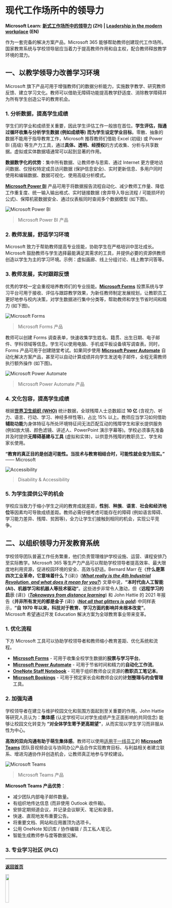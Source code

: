 # 现代工作场所中的领导力

**Microsoft Learn: [新式工作场所中的领导力](https://docs.microsoft.com/zh-cn/learn/paths/leadership-modern-workplace/) (ZH) | [Leadership in the modern workplace](https://docs.microsoft.com/en-us/learn/paths/leadership-modern-workplace/) (EN)**

作为一套完备的解决方案产品，Microsoft 365 能够帮助教师创建现代工作场所。国家教育系统与学校领导层应当着力于提高教师作用和自主权，配合教师释放教学环境的潜力。

## 一、以教学领导力改善学习环境

Microsoft 旗下产品可用于增强教师们的数据分析能力，实施数字教学、研究教师反馈、建立学习文化。教师可以借助无障碍功能提高教学舒适度、消除教学障碍并为所有学生创造公平的教育机会。

### 1. 分析数据，提高学生成绩

学生们的学业和成绩至关重要，因此学生评估工作一般放在首位。**学生评估，指通过循环收集与分析学生数据 (例如成绩等) 而为学生设定学业目标**。零散、抽象的数据不能用于指导教育工作，Microsoft 推荐教师们借助 Excel (初级) 或 Power BI (高级) 等生产力工具，通过**具体、透明、经授权**的方式收集、分析与共享数据。虚拟或实体数据墙通常可以起到显著的作用。

**数据数字化的优势**：集中所有数据、让教师参与思索、通过 Internet 更方便地访问数据、仅授权特定成员访问数据 (保护信息安全)、实时更新信息、多用户同时使用和编辑数据、数据可视化、使用高级分析模式。

**[Microsoft Power BI](https://powerbi.microsoft.com/zh-cn/)** 产品可用于将数据报告流程自动化、减少教师工作量、降低工作重复度、统一输入输出格式、实时链接数据 (舍弃导入导出流程 / 可能损坏的公式)、保障机密数据安全、通过仪表板同时查阅多个数据模型 (如下图)。

![Microsoft Power BI](https://github.com/Lingggao/MIE/blob/main/Pictures/pbi.png?raw=true)

>   Microsoft Power BI 产品

### 2. 教师发展，舒适学习环境

Microsoft 致力于帮助教师提高专业技能，协助学生在严格培训中茁壮成长。Microsoft 鼓励教师与学生选择最能满足其需求的工具，并提供必要的资源供教师创造以学生为主的学习环境。示例：虚拟画廊、线上分组讨论、线上教学问答等。

### 3. 教师发展，实时跟踪反馈

优秀的学校一定会重视培养教师们的专业技能。[**Microsoft Forms**](https://www.microsoft.com/zh-cn/microsoft-365/online-surveys-polls-quizzes) 投票系统与学习平台可用于接收、评估与跟踪教学效果，为新任教师制定发展规划，让教职员工更好地参与校内决策，对学生数据进行集中分类等，帮助教师和学生节省时间和精力 (如下图)。

![Microsoft Forms](https://github.com/Lingggao/MIE/blob/main/Pictures/msforms.png?raw=true)

>   Microsoft Forms 产品

教师可以创建 Forms 调查表单，快速收集学生姓名、籍贯、出生日期、电子邮件、学科领域等信息。学生可以使用电脑、手机或平板设备填写调查表。同时，Forms 产品可用于创建随堂考试。如果同步使用 [**Microsoft Power Automate**](https://powerautomate.microsoft.com/zh-cn/) 自动化解决方案产品，甚至可以自动计算成绩并向学生发送电子邮件，全程无需教师执行额外操作 (如下图)。

![Microsoft Power Automate](https://github.com/Lingggao/MIE/blob/main/Pictures/mspa.png?raw=true)

>   Microsoft Power Automate 产品

### 4. 文化包容，提高学生成绩

根据[**世界卫生组织 (WHO)**](https://www.who.int/) 统计数据，全球残障人士总数超过 **10 亿** (含视力、听力、语言、行动、学习、神经多样性等)，占比 15% 以上。教师应当学习如何借助**辅助功能**为身体特征与所处环境特征间无法匹配互动的残障学生和家长提供服务 (例如放大镜、颜色滤镜、讲述人、PowerPoint 演示字幕等)。学校必须事先准备并及时提供**无障碍基建与工具** (虚拟和实体)，以供意外残障的教职员工、学生和家长使用。

**“教育的真正目的是创造可能性。当技术与教育相结合时，可能性就会变为现实。”** —— Microsoft

![Accessibility](https://github.com/Lingggao/MIE/blob/main/Pictures/accessibility.png?raw=true)

>   Disability & Accessibility

### 5. 为学生提供公平的机会

学校应当致力于缩小学生之间的教育成就差距，**性别**、**种族**、**语言**、**社会和经济地位**等因素均可导致成绩差距。教师必需仔细考虑可能存在的障碍 (例如语言障碍、学习能力差异、残障、贫困等)，全力让学生们接触到相同的机会，实现公平竞争。

## 二、以组织领导力开发教育系统

学校领导团队普遍工作任务繁重，他们负责管理维护学校设施、运营、课程安排乃至实际教学。Microsoft 365 等生产力产品可以帮助学校领导者提高效率、最大限度地利用资源，促进校园环境的安全、高效与舒适。Bernard Marr 在《**什么是第四次工业革命，它意味着什么？**(译)》([***What really is the 4th Industrial Revolution, and what does it mean for you?***](https://www.linkedin.com/pulse/what-really-4th-industrial-revolution-does-mean-you-bernard-marr/)) 文章中说，**“本时代由人工智能 (AI)、机器学习和机器人等技术驱动”**。这些进步非常令人激动，但《**远程学习的启示** (译)》([***Takeaways from distance learning***](https://www.edutopia.org/article/takeaways-distance-learning?fbclid=IwAR27VFibLAB-IU2TV9XYO_5liqJJsFkevs_nz7OewOGnW7zfHNliKefvU4k_aem_AfmGYbBGq_ByxemJN5oSa-IX3LsQtk3FWI0DBBq6Z4wutaTYTcgO8VUee2GxlzIJnIaCzui1dejuhIPZxBf4pE6Bz8OzKVY03-T-B3KhK9i0qQ)) 和 John Hattie 的 2021 年报告《**并非所有发光的都是金子** (译)》([***Not all that glitters is gold***](https://cognitioneducationgroup.com/wp-content/uploads/2020/11/Not-All-That-Glitters-is-Gold.pdf)) 中同样表示，**“自 1970 年以来，科技对于教育、学习方面的影响并未根本改变”**。Microsoft 希望通过开发 Education 解决方案为全球教育事业带来变革。

### 1. 优化流程

下方 Microsoft 工具可以协助学校领导者和教师缩小教育差距、优化系统和流程。

-   [**Microsoft Forms**](https://www.microsoft.com/zh-cn/microsoft-365/online-surveys-polls-quizzes) - 可用于收集全校学生数据的**投票与学习平台**。
-   [**Microsoft Power Automate**](https://powerautomate.microsoft.com/zh-cn/) - 可用于节省时间和精力的**自动化工作流**。
-   [**OneNote Staff Notebook**](https://www.onenote.com/staffnotebookedu) - 可用于组织教师会议资源的**教职员工笔记本**。
-   [**Microsoft Bookings**](https://www.microsoft.com/zh-cn/microsoft-365/business/scheduling-and-booking-app) - 可用于预定家长会和教师会议的**计划整理与约会管理**工具。

### 2. 加强沟通

学校领导者在建立与维护校园文化和氛围方面起到至关重要的作用。John Hattie 等研究人员认为：**集体感** (认定学校可以对学生成绩产生正面影响的共同信念) 能够让校园文化转变为 **“对全体学生寄予更高期望”**，从而实现以学生学习而非服从性为中心。

**高效的双向沟通有助于萌生集体感**。教师可以使用[适用于一线员工](https://www.microsoft.com/zh-cn/microsoft-teams/frontline-workforce)的 [**Microsoft Teams**](https://www.microsoft.com/zh-cn/microsoft-teams/group-chat-software) 团队音视频会议与协同办公产品合作实现教育目标、与利益相关者建立联系、增进沟通协作并创造机会，让教师真正地参与学校建设。

![Microsoft Teams](https://github.com/Lingggao/MIE/blob/main/Pictures/teams.jpg?raw=true)

>   Microsoft Teams 产品

**Microsoft Teams 产品优势**：

-   减少团队内部电子邮件数量。
-   有组织地传达信息 (而非使用 Outlook 收件箱)。
-   安排定期频道会议，并记录会议聊天、笔记和录音。
-   快速、直观地发布重要公告。
-   将重要文档、网站和应用置顶为选项卡。
-   公用 OneNote 知识库 / 协作编辑 / 员工私人笔记。
-   智能生成教师参与度等数据见解。

### 3. 专业学习社区 (PLC)



----

[**返回首页**](https://github.com/Lingggao/MIE#microsoft-%E8%AE%A4%E8%AF%81%E5%88%9B%E6%96%B0%E6%95%99%E5%B8%88-mie---%E5%AD%A6%E4%B9%A0%E7%AC%94%E8%AE%B0)

<img src="https://github.com/Lingggao/MIE/blob/main/Pictures/LING.png?raw=true" width = "15%" />